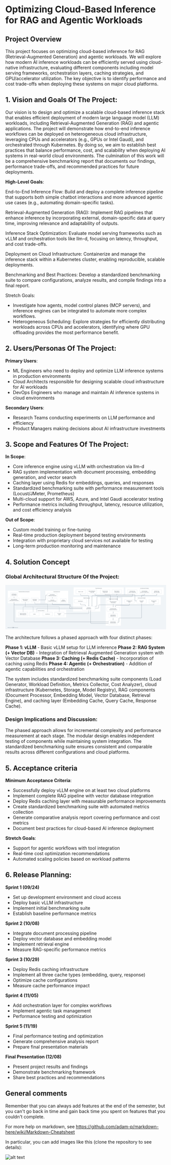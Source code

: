 # Optimizing Cloud-Based Inference for RAG and Agentic Workloads

## Project Overview

This project focuses on optimizing cloud-based inference for RAG (Retrieval-Augmented Generation) and agentic workloads. We will explore how modern AI inference workloads can be efficiently served using cloud-native infrastructure, evaluating different components including model serving frameworks, orchestration layers, caching strategies, and GPU/accelerator utilization. The key objective is to identify performance and cost trade-offs when deploying these systems on major cloud platforms.

## 1. Vision and Goals Of The Project:

Our vision is to design and optimize a scalable cloud-based inference stack that enables efficient deployment of modern large language model (LLM) workloads, including Retrieval-Augmented Generation (RAG) and agentic applications. The project will demonstrate how end-to-end inference workflows can be deployed on heterogeneous cloud infrastructure, leveraging CPUs and accelerators (e.g., GPUs or Intel Gaudi), and orchestrated through Kubernetes. By doing so, we aim to establish best practices that balance performance, cost, and scalability when deploying AI systems in real-world cloud environments. The culmination of this work will be a comprehensive benchmarking report that documents our findings, performance trade-offs, and recommended practices for future deployments.

**High-Level Goals**:

End-to-End Inference Flow: Build and deploy a complete inference pipeline that supports both simple chatbot interactions and more advanced agentic use cases (e.g., automating domain-specific tasks).

Retrieval-Augmented Generation (RAG): Implement RAG pipelines that enhance inference by incorporating external, domain-specific data at query time, improving relevance and adaptability of outputs.

Inference Stack Optimization: Evaluate model serving frameworks such as vLLM and orchestration tools like llm-d, focusing on latency, throughput, and cost trade-offs.

Deployment on Cloud Infrastructure: Containerize and manage the inference stack within a Kubernetes cluster, enabling reproducible, scalable deployments.

Benchmarking and Best Practices: Develop a standardized benchmarking suite to compare configurations, analyze results, and compile findings into a final report.

Stretch Goals: 
- Investigate how agents, model control planes (MCP servers), and inference engines can be integrated to automate more complex workflows.
- Heterogeneous Scheduling: Explore strategies for efficiently distributing workloads across CPUs and accelerators, identifying where GPU offloading provides the most performance benefit.

## 2. Users/Personas Of The Project:

**Primary Users**:
- ML Engineers who need to deploy and optimize LLM inference systems in production environments
- Cloud Architects responsible for designing scalable cloud infrastructure for AI workloads
- DevOps Engineers who manage and maintain AI inference systems in cloud environments

**Secondary Users**:
- Research Teams conducting experiments on LLM performance and efficiency
- Product Managers making decisions about AI infrastructure investments

## 3. Scope and Features Of The Project:

**In Scope**:
- Core inference engine using vLLM with orchestration via llm-d
- RAG system implementation with document processing, embedding generation, and vector search
- Caching layer using Redis for embeddings, queries, and responses
- Standardized benchmarking suite with performance measurement tools (Locust/JMeter, Prometheus)
- Multi-cloud support for AWS, Azure, and Intel Gaudi accelerator testing
- Performance metrics including throughput, latency, resource utilization, and cost efficiency analysis

**Out of Scope**:
- Custom model training or fine-tuning
- Real-time production deployment beyond testing environments
- Integration with proprietary cloud services not available for testing
- Long-term production monitoring and maintenance

## 4. Solution Concept

### Global Architectural Structure Of the Project:

![System Architecture Diagram](png/workflow.png)

The architecture follows a phased approach with four distinct phases:

**Phase 1: vLLM** - Basic vLLM setup for LLM inference
**Phase 2: RAG System (+ Vector DB)** - Integration of Retrieval Augmented Generation system with Vector Database
**Phase 3: Caching (+ Redis Cache)** - Incorporation of caching using Redis
**Phase 4: Agentic (+ Orchestration)** - Addition of agentic capabilities and orchestration

The system includes standardized benchmarking suite components (Load Generator, Workload Definition, Metrics Collector, Cost Analyzer), cloud infrastructure (Kubernetes, Storage, Model Registry), RAG components (Document Processor, Embedding Model, Vector Database, Retrieval Engine), and caching layer (Embedding Cache, Query Cache, Response Cache).

### Design Implications and Discussion:

The phased approach allows for incremental complexity and performance measurement at each stage. The modular design enables independent testing of components while maintaining system integration. The standardized benchmarking suite ensures consistent and comparable results across different configurations and cloud platforms.

## 5. Acceptance criteria

**Minimum Acceptance Criteria**:
- Successfully deploy vLLM engine on at least two cloud platforms
- Implement complete RAG pipeline with vector database integration
- Deploy Redis caching layer with measurable performance improvements
- Create standardized benchmarking suite with automated metrics collection
- Generate comparative analysis report covering performance and cost metrics
- Document best practices for cloud-based AI inference deployment

**Stretch Goals**:
- Support for agentic workflows with tool integration
- Real-time cost optimization recommendations
- Automated scaling policies based on workload patterns

## 6. Release Planning:

**Sprint 1 (09/24)**
- Set up development environment and cloud access
- Deploy basic vLLM infrastructure
- Implement initial benchmarking suite
- Establish baseline performance metrics

**Sprint 2 (10/08)**
- Integrate document processing pipeline
- Deploy vector database and embedding model
- Implement retrieval engine
- Measure RAG-specific performance metrics

**Sprint 3 (10/29)**
- Deploy Redis caching infrastructure
- Implement all three cache types (embedding, query, response)
- Optimize cache configurations
- Measure cache performance impact

**Sprint 4 (11/05)**
- Add orchestration layer for complex workflows
- Implement agentic task management
- Performance testing and optimization

**Sprint 5 (11/19)**
- Final performance testing and optimization
- Generate comprehensive analysis report
- Prepare final presentation materials

**Final Presentation (12/08)**
- Present project results and findings
- Demonstrate benchmarking framework
- Share best practices and recommendations

## General comments

Remember that you can always add features at the end of the semester, but you can't go back in time and gain back time you spent on features that you couldn't complete.

For more help on markdown, see
https://github.com/adam-p/markdown-here/wiki/Markdown-Cheatsheet

In particular, you can add images like this (clone the repository to see details):

![alt text](https://github.com/BU-NU-CLOUD-SP18/sample-project/raw/master/cloud.png "Hover text")